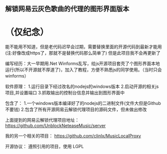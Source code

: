 ## 解锁网易云灰色歌曲的代理的图形界面版本

# （仅纪念）

能不能用不知道，但是老代码迟早会过期，需要替换里面的开源代码到最新才能用
(注:好像改成https了，那就不是替换代码那么简单了)
但是此项目我不会再更新了

编写经历：大一早期用.Net Winforms乱写，给js开源项目套壳了个图形界面本地运行(所以不开源就不厚道了)，加入了教程，方便不熟悉js的同学使用。（当时只会winforms）

软件原理：
1.运行目录下经过改名的nodejs的windows版本
2.启动开源的相关js项目,并设置端口
3.抓取输出的控制台信息并输出到图形界面中

包含了：
1.一个windows版本编译好了的nodejs的二进制文件(文件大但是Github不要钱)
2.包含了所有开源网易云解锁代理项目的源码文件，但未做出修改

上面提到的网易云解锁代理项目地址：
https://github.com/UnblockNeteaseMusic/server

我的另一个相关的项目：
https://github.com/clinlx/MusicLocalProxy

开源协议：
遵照引用的项目，使用 LGPL

